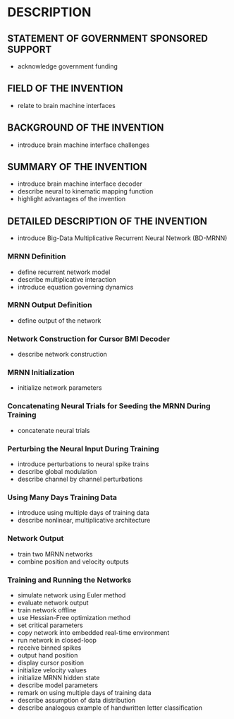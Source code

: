 # DESCRIPTION

## STATEMENT OF GOVERNMENT SPONSORED SUPPORT

- acknowledge government funding

## FIELD OF THE INVENTION

- relate to brain machine interfaces

## BACKGROUND OF THE INVENTION

- introduce brain machine interface challenges

## SUMMARY OF THE INVENTION

- introduce brain machine interface decoder
- describe neural to kinematic mapping function
- highlight advantages of the invention

## DETAILED DESCRIPTION OF THE INVENTION

- introduce Big-Data Multiplicative Recurrent Neural Network (BD-MRNN)

### MRNN Definition

- define recurrent network model
- describe multiplicative interaction
- introduce equation governing dynamics

### MRNN Output Definition

- define output of the network

### Network Construction for Cursor BMI Decoder

- describe network construction

### MRNN Initialization

- initialize network parameters

### Concatenating Neural Trials for Seeding the MRNN During Training

- concatenate neural trials

### Perturbing the Neural Input During Training

- introduce perturbations to neural spike trains
- describe global modulation
- describe channel by channel perturbations

### Using Many Days Training Data

- introduce using multiple days of training data
- describe nonlinear, multiplicative architecture

### Network Output

- train two MRNN networks
- combine position and velocity outputs

### Training and Running the Networks

- simulate network using Euler method
- evaluate network output
- train network offline
- use Hessian-Free optimization method
- set critical parameters
- copy network into embedded real-time environment
- run network in closed-loop
- receive binned spikes
- output hand position
- display cursor position
- initialize velocity values
- initialize MRNN hidden state
- describe model parameters
- remark on using multiple days of training data
- describe assumption of data distribution
- describe analogous example of handwritten letter classification

